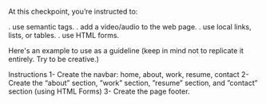 At this checkpoint, you’re instructed to:

. use semantic tags.
. add a video/audio to the web page.
. use local links, lists, or tables.
. use HTML forms.

Here's an example to use as a guideline (keep in mind not to replicate it entirely. Try to be creative.)

Instructions
1- Create the navbar: home, about, work, resume, contact
2- Create the “about” section, ”work” section, ”resume” section, and ”contact” section (using HTML Forms)
3- Create the page footer.
